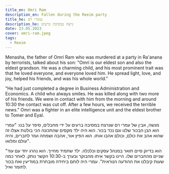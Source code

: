 ```yaml
---
title_en: Omri Ram
description_en: Fallen during the Reeim party
title_he: עומרי רם
description_he: נרצח במסיבה ברעים
date: 23.05.2023
cover: omri-ram.jpeg
tags:
  - Reeim
---
```


Menasha, the father of Omri Ram who was murdered at a party in Ra'anana by terrorists, talked about his son: "Omri is our eldest son and also the eldest grandson. He was a charming child, and his most prominent trait was that he loved everyone, and everyone loved him. He spread light, love, and joy, helped his friends, and was his whole world."

"He had just completed a degree in Business Administration and Economics. A child who always smiles. He was killed along with two more of his friends. We were in contact with him from the morning and around 10:30 the contact was cut off. After a few hours, we received the terrible news." Omri was a fighter in an elite intelligence unit and the eldest brother to Tomer and Eyal.

מנשה, אבין של עמרי רם שנרצח במסיבה ברעים על ידי מחבלים, סיפר על בנו: "עמרי הוא הבן הבכור שלנו וגם נכד בכור. הוא היה ילד מקסים שהתכונה הכי בולטת אצלו זה שהוא אהב את כולם, וכולם אהבו אותו. הוא הפיץ אור, אהבה ושמחה ועזר לחברים, והיה עולם ומלואו".

"הוא בדיוק סיים תואר במנהל עסקים וכלכלה. ילד שתמיד מחייך. הוא נהרג יחד עם עוד שניים מהחברים שלו. היינו בקשר איתו מהבוקר ובערך ב-10:30 הקשר נותק. לאחר כמה שעות קיבלנו את ההודעה הנוראית". עמרי היה לוחם ביחידה מובחרת במודיעין ואח בכור לתומר ואיל.
